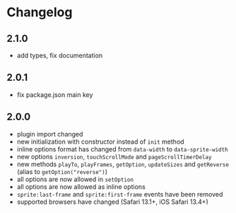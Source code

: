 # Changelog
## 2.1.0
- add types, fix documentation
## 2.0.1
- fix package.json main key
## 2.0.0
- plugin import changed
- new initialization with constructor instead of ```init``` method  
- inline options format has changed from ```data-width``` to ```data-sprite-width```
- new options ```inversion```, ```touchScrollMode``` and ```pageScrollTimerDelay```
- new methods ```playTo```, ```playFrames```, ```getOption```, ```updateSizes``` and 
  ```getReverse``` (alias to ```getOption("reverse")```)
- all options are now allowed in ```setOption```
- all options are now allowed as inline options
- ```sprite:last-frame``` and ```sprite:first-frame``` events have been removed
- supported browsers have changed (Safari 13.1+, iOS Safari 13.4+)

